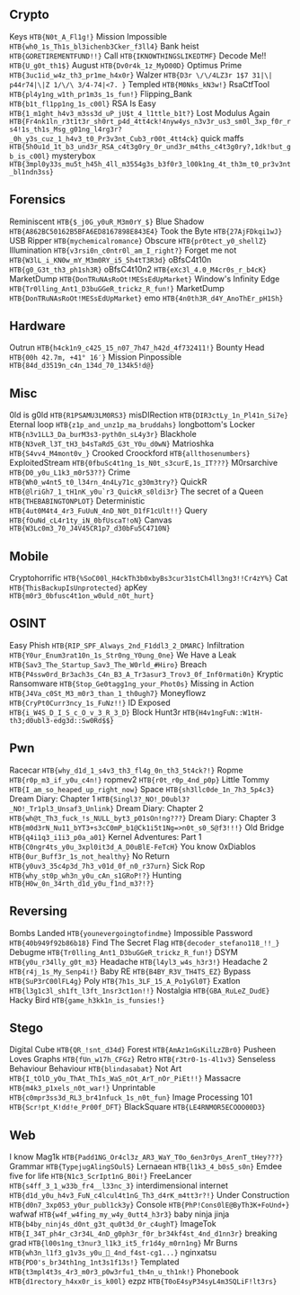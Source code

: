 ## Crypto

Keys ``HTB{N0t_A_Fl1g!}``
Mission Impossible ``HTB{wh0_1s_Th1s_bl3ichenb3Cker_f3ll4}``
Bank heist ``HTB{GORETIREMENTFUND!!}``
Call ``HTB{IKNOWTHINGSLIKEDTMF}``
Decode Me!! ``HTB{U_g0t_th1$}``
August ``HTB{Dv0r4k_1z_MyD00D}``
Optimus Prime ``HTB{3uc1id_w4z_th3_pr1me_h4x0r}``
Walzer ``HTB{D3r \/\/4LZ3r 1$7 31|\| p44r74|\|Z 1/\/\ 3/4-74|<7. }``
Templed ``HTB{M0Nks_kN3w!}``
RsaCtfTool ``HTB{pl4y1ng_w1th_pr1m3s_1s_fun!}``
Flipping_Bank ``HTB{b1t_fl1pp1ng_1s_c00l}``
RSA Is Easy ``HTB{1_m1ght_h4v3_m3ss3d_uP_jU$t_4_l1ttle_b1t?}``
Lost Modulus Again ``HTB{Fr4nk1ln_r3t1t3r_sh0rt_p4d_4tt4ck!4nyw4ys_n3v3r_us3_sm0l_3xp_f0r_rs4!1s_th1s_Msg_g01ng_l4rg3r?_0h_y3s_cuz_1_h4v3_t0_Pr3v3nt_Cub3_r00t_4tt4ck}``
quick maffs ``HTB{5h0u1d_1t_b3_und3r_RSA_c4t3g0ry_0r_und3r_m4ths_c4t3g0ry?,1dk!but_gb_is_c00l}``
mysterybox ``HTB{3mpl0y33s_mu5t_h45h_4ll_m3554g3s_b3f0r3_l00k1ng_4t_th3m_t0_pr3v3nt_bl1ndn3ss}``

## Forensics

Reminiscent ``HTB{$_j0G_y0uR_M3m0rY_$}``
Blue Shadow ``HTB{A862BC50162B5BFA6ED8167898E843E4}``
Took the Byte ``HTB{27AjFDkqi1wJ}``
USB Ripper ``HTB{mychemicalromance}``
Obscure ``HTB{pr0tect_y0_shellZ}``
Illumination ``HTB{v3rsi0n_c0ntr0l_am_I_right?}``
Forget me not ``HTB{W3lL_i_KN0w_mY_M3m0RY_i5_5h4tT3R3d}``
oBfsC4t10n ``HTB{g0_G3t_th3_ph1sh3R}``
oBfsC4t10n2 ``HTB{eXc3l_4.0_M4cr0s_r_b4cK}``
MarketDump ``HTB{DonTRuNAsRoOt!MESsEdUpMarket}``
Window's Infinity Edge ``HTB{Tr0lling_Ant1_D3buGGeR_trickz_R_fun!}``
MarketDump ``HTB{DonTRuNAsRoOt!MESsEdUpMarket}``
emo ``HTB{4n0th3R_d4Y_AnoThEr_pH1Sh}``

## Hardware

Outrun ``HTB{h4ck1n9_c425_15_n07_7h47_h42d_4f732411!}``
Bounty Head ``HTB{00h 42.7m, +41° 16′}``
Mission Pinpossible ``HTB{84d_d3519n_c4n_134d_70_134k5!d@}``

## Misc

0ld is g0ld ``HTB{R1PSAMU3LM0RS3}``
misDIRection ``HTB{DIR3ctLy_1n_Pl41n_Si7e}``
Eternal loop ``HTB{z1p_and_unz1p_ma_bruddahs}``
longbottom's Locker ``HTB{n3v1LL3_Da_burM3s3-pyth0n_sL4y3r}``
Blackhole ``HTB{N3veR_l3T_tH3_b4sTaRd5_G3t_Y0u_d0wN}``
Matrioshka ``HTB{S4vv4_M4mont0v_}``
Crooked Croockford ``HTB{allthosenumbers}``
ExploitedStream ``HTB{0fbuSc4t1ng_1s_N0t_s3curE,1s_IT???}``
M0rsarchive ``HTB{D0_y0u_L1k3_m0r53??}``
Crime ``HTB{Wh0_w4nt5_t0_l34rn_4n4Ly71c_g30m3try?}``
QuickR ``HTB{@lriGh7_1_tH1nK_y0u`r3_QuickR_s0ldi3r}``
The secret of a Queen ``HTB{THEBABINGTONPLOT}``
Deterministic ``HTB{4ut0M4t4_4r3_FuUuN_4nD_N0t_D1fF1cUlt!!}``
Query ``HTB{fOuNd_cL4r1ty_iN_0bfUscaT!oN}``
Canvas ``HTB{W3Lc0m3_70_J4V45CR1p7_d30bFu5C4710N}``

## Mobile

Cryptohorrific ``HTB{%SoC00l_H4ckTh3b0xbyBs3cur31stCh4ll3ng3!!Cr4zY%}``
Cat ``HTB{ThisBackupIsUnprotected}``
apKey ``HTB{m0r3_0bfusc4t1on_w0uld_n0t_hurt}``

## OSINT

Easy Phish ``HTB{RIP_SPF_Always_2nd_F1ddl3_2_DMARC}``
Infiltration ``HTB{Y0ur_Enum3rat10n_1s_Str0ng_Y0ung_0ne}``
We Have a Leak ``HTB{Sav3_The_Startup_Sav3_The_W0rld_#Hiro}``
Breach ``HTB{P4ssw0rd_Br3ach3s_C4n_B3_A_Tr3asur3_Trov3_0f_Inf0rmati0n}``
Kryptic Ransomware ``HTB{Stop_Ge0tagg1ng_your_Phot0s}``
Missing in Action ``HTB{J4Va_c0St_M3_m0r3_than_1_th0ugh7}``
Moneyflowz ``HTB{CryPt0Curr3ncy_1s_FuNz!!}``
ID Exposed ``HTB{i_W4S_D_I_S_c_O_v_3_R_3_D}``
Block Hunt3r ``HTB{H4v1ngFuN::W1tH-th3;d0ubl3-edg3d::Sw0Rd$$}``

## Pwn

Racecar ``HTB{why_d1d_1_s4v3_th3_fl4g_0n_th3_5t4ck?!}``
Ropme ``HTB{r0p_m3_if_y0u_c4n!}``
ropmev2 ``HTB{r0t_r0p_4nd_p0p}``
Little Tommy ``HTB{I_am_so_heaped_up_right_now}``
Space ``HTB{sh3llc0de_1n_7h3_5p4c3}``
Dream Diary: Chapter 1 ``HTB{Singl3?_NO!_D0ubl3?_NO!_Tr1pl3_Unsaf3_Unlink}``
Dream Diary: Chapter 2 ``HTB{wh@t_Th3_fuck_!s_NULL_byt3_p01sOn!ng???}``
Dream Diary: Chapter 3 ``HTB{m0d3rN_Nu11_bYT3+s3cC0mP_b1@Ck1i5t1Ng=>n0t_s0_S@f3!!!}``
Old Bridge ``HTB{q4i1q3_i1i3_p0a_a01}``
Kernel Adventures: Part 1 ``HTB{C0ngr4ts_y0u_3xpl0it3d_A_D0uBlE-FeTcH}``
You know 0xDiablos ``HTB{0ur_Buff3r_1s_not_healthy}``
No Return ``HTB{y0uv3_35c4p3d_7h3_v01d_0f_n0_r37urn}``
Sick Rop ``HTB{why_st0p_wh3n_y0u_cAn_s1GRoP!?}``
Hunting ``HTB{H0w_0n_34rth_d1d_y0u_f1nd_m3?!?}``

## Reversing

Bombs Landed ``HTB{younevergoingtofindme}``
Impossible Password ``HTB{40b949f92b86b18}``
Find The Secret Flag ``HTB{decoder_stefano118_!!_}``
Debugme ``HTB{Tr0lling_Ant1_D3buGGeR_trickz_R_fun!}``
DSYM ``HTB{y0u_r34lly_g0t_m3}``
Headache ``HTB{l4yl3_w4s_h3r3!}``
Headache 2 ``HTB{r4j_1s_My_Senp4i!}``
Baby RE ``HTB{B4BY_R3V_TH4TS_EZ}``
Bypass ``HTB{SuP3rC00lFL4g}``
Poly ``HTB{7h1s_3LF_15_A_Po1yGl0T}``
Exatlon ``HTB{l3g1c3l_sh1ft_l3ft_1nsr3ct1on!!}``
Nostalgia ``HTB{GBA_RuLeZ_DudE}``
Hacky Bird ``HTB{game_h3kk1n_is_funsies!}``

## Stego

Digital Cube ``HTB{QR_!snt_d34d}``
Forest ``HTB{AmAz1nGsKilLzZBr0}``
Pusheen Loves Graphs ``HTB{fUn_w17h_CFGz}``
Retro ``HTB{r3tr0-1s-4l1v3}``
Senseless Behaviour Behaviour ``HTB{blindasabat}``
Not Art ``HTB{I_tOlD_yOu_ThAt_ThIs_WaS_nOt_ArT_nOr_PiEt!!}``
Massacre ``HTB{m4k3_p1xels_n0t_war!}``
Unprintable ``HTB{c0mpr3ss3d_RL3_br41nfuck_1s_n0t_fun}``
Image Processing 101 ``HTB{Scr!pt_K!dd!e_Pr00f_DFT}``
BlackSquare ``HTB{LE4RNMOR5ECOOO00D3}``

## Web

I know Mag1k ``HTB{Padd1NG_Or4cl3z_AR3_WaY_T0o_6en3r0ys_ArenT_tHey???}``
Grammar ``HTB{TypejugAlingSOulS}``
Lernaean ``HTB{l1k3_4_b0s5_s0n}``
Emdee five for life ``HTB{N1c3_ScrIpt1nG_B0i!}``
FreeLancer ``HTB{s4ff_3_1_w33b_fr4__l33nc_3}``
interdimensional internet ``HTB{d1d_y0u_h4v3_FuN_c4lcul4t1nG_Th3_d4rK_m4tt3r?!}``
Under Construction ``HTB{d0n7_3xp053_y0ur_publ1ck3y}``
Console ``HTB{PhP!Cons0lE@ByTh3K+FoUnd+}``
wafwaf ``HTB{w4f_w4fing_my_w4y_0utt4_h3r3}``
baby ninja jinja ``HTB{b4by_ninj4s_d0nt_g3t_qu0t3d_0r_c4ughT}``
ImageTok ``HTB{I_34T_ph4r_c3r34L_4nD_g0ph3r_f0r_br34kf4st_4nd_d1nn3r}``
breaking grad ``HTB{l00s1ng_t3nur3_l1k3_it5_fr1d4y_m0rn1ng}``
Mr Burns ``HTB{wh3n_l1f3_g1v3s_y0u_🍊_4nd_f4st-cg1...}``
nginxatsu ``HTB{PD0's_br34th1ng_1nt3s1f13s!}``
Templated ``HTB{t3mpl4t3s_4r3_m0r3_p0w3rfu1_th4n_u_th1nk!}``
Phonebook ``HTB{d1rectory_h4xx0r_is_k00l}``
ezpz ``HTB{T0oE4syP34syL4m3SQLiF!lt3rs}``
